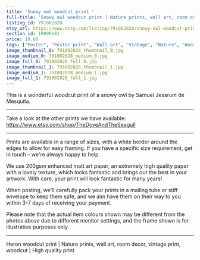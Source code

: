 ```yaml
---
title: 'Snowy owl woodcut print '
full-title: 'Snowy owl woodcut print | Nature prints, wall art, room decor, vintage print, woodcut print, parrot | High quality print'
listing_id: 791002828
etsy_url: https://www.etsy.com/listing/791002828/snowy-owl-woodcut-print-nature-prints?utm_source=site&utm_medium=api&utm_campaign=api
section_id: 19099181
price: 10.60
tags: ["Poster", "Poster print", "Wall art", "Vintage", "Nature", "Woodcut", "Nature print", "Wildlife print", "Black and white", "Vintage print", "High quality print", "Owl", "Birds"]
image_thumbnail_0: 791002828_thumbnail_0.jpg
image_medium_0: 791002828_medium_0.jpg
image_full_0: 791002828_full_0.jpg
image_thumbnail_1: 791002828_thumbnail_1.jpg
image_medium_1: 791002828_medium_1.jpg
image_full_1: 791002828_full_1.jpg
---
```

This is a wonderful woodcut print of a snowy owl by Samuel Jessrum de Mesquita.

---

Take a look at the other prints we have available:
https://www.etsy.com/shop/TheDoveAndTheSeagull

---

Prints are available in a range of sizes, with a white border around the edges to allow for easy framing. If you have a specific size requirement, get in touch – we&#39;re always happy to help.

We use 200gsm enhanced matt art paper, an extremely high quality paper with a lovely texture, which looks fantastic and brings out the best in your artwork. With care, your print will look fantastic for many years!

When posting, we&#39;ll carefully pack your prints in a mailing tube or stiff envelope to keep them safe, and we aim have them on their way to you within 3-7 days of receiving your payment.

Please note that the actual item colours shown may be different from the photos above due to different monitor settings, and the frame shown is for illustrative purposes only.

---

Heron woodcut print | Nature prints, wall art, room decor, vintage print, woodcut | High quality print
